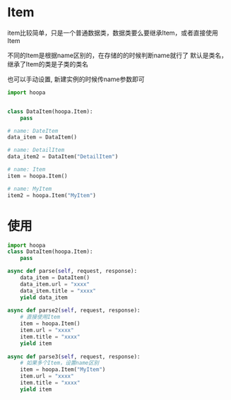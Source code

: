# Item
item比较简单，只是一个普通数据类，数据类要么要继承Item，或者直接使用Item

不同的Item是根据name区别的，在存储的的时候判断name就行了
默认是类名，继承了Item的类是子类的类名


也可以手动设置, 新建实例的时候传name参数即可
```python
import hoopa


class DataItem(hoopa.Item):
    pass

# name: DateItem
data_item = DataItem()

# name: DetailItem
data_item2 = DataItem("DetailItem")

# name: Item
item = hoopa.Item()

# name: MyItem
item2 = hoopa.Item("MyItem")
```

# 使用
```python
import hoopa
class DataItem(hoopa.Item):
    pass

async def parse(self, request, response):
    data_item = DataItem()
    data_item.url = "xxxx"
    data_item.title = "xxxx"
    yield data_item
    
async def parse2(self, request, response):
    # 直接使用Item
    item = hoopa.Item()
    item.url = "xxxx"
    item.title = "xxxx"
    yield item    
    
async def parse3(self, request, response):
    # 如果多个Item，设置name区别
    item = hoopa.Item("MyItem")
    item.url = "xxxx"
    item.title = "xxxx"
    yield item



```